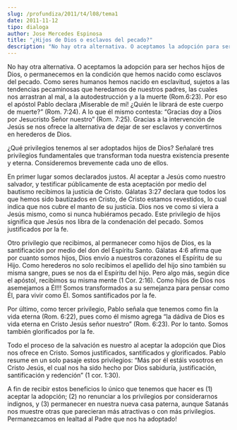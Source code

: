 ```yaml
---
slug: /profundiza/2011/t4/l08/tema1
date: 2011-11-12
tipo: dialoga
author: Jose Mercedes Espinosa
title: "¿Hijos de Dios o esclavos del pecado?"
description: "No hay otra alternativa. O aceptamos la adopción para ser hechos hijos de Dios,  o permanecemos en la condición que hemos nacido como esclavos del pecado. Como  seres humanos hemos nacido en esclavitud, sujetos a las tendencias pecaminosas  que heredamos de nuestros padres, la..."
---
```


No hay otra alternativa. O aceptamos la adopción para ser hechos hijos de Dios, o permanecemos en la condición que hemos nacido como esclavos del pecado. Como seres humanos hemos nacido en esclavitud, sujetos a las tendencias pecaminosas que heredamos de nuestros padres, las cuales nos arrastran al mal, a la autodestrucción y a la muerte (Rom.6:23). Por eso el apóstol Pablo declara ¡Miserable de mí! ¿Quién le librará de este cuerpo de muerte?” (Rom. 7:24). A lo que él mismo contesta: “Gracias doy a Dios por Jesucristo Señor nuestro” (Rom. 7:25). Gracias a la intervención de Jesús se nos ofrece la alternativa de dejar de ser esclavos y convertirnos en herederos de Dios.

¿Qué privilegios tenemos al ser adoptados hijos de Dios? Señalaré tres privilegios fundamentales que transforman toda nuestra existencia presente y eterna. Consideremos brevemente cada uno de ellos.

En primer lugar somos declarados justos. Al aceptar a Jesús como nuestro salvador, y testificar públicamente de esta aceptación por medio del bautismo recibimos la justicia de Cristo. Gálatas 3:27 declara que todos los que hemos sido bautizados en Cristo, de Cristo estamos revestidos, lo cual indica que nos cubre el manto de su justicia. Dios nos ve como si viera a Jesús mismo, como si nunca hubiéramos pecado. Este privilegio de hijos significa que Jesús nos libra de la condenación del pecado. Somos justificados por la fe.

Otro privilegio que recibimos, al permanecer como hijos de Dios, es la santificación por medio del don del Espíritu Santo. Gálatas 4:6 afirma que por cuanto somos hijos, Dios envío a nuestros corazones el Espíritu de su Hijo. Como herederos no solo recibimos el apellido del hijo sino también su misma sangre, pues se nos da el Espíritu del hijo. Pero algo más, según dice el apóstol, recibimos su misma mente (1 Cor. 2:16). Como hijos de Dios nos asemejamos a Él!!! Somos transformados a su semejanza para pensar como Él, para vivir como Él. Somos santificados por la fe.

Por último, como tercer privilegio, Pablo señala que tenemos como fin la vida eterna (Rom. 6:22), pues como él mismo agrega “la dádiva de Dios es vida eterna en Cristo Jesús señor nuestro” (Rom. 6:23). Por lo tanto. Somos también glorificados por la fe.

Todo el proceso de la salvación es nuestro al aceptar la adopción que Dios nos ofrece en Cristo. Somos justificados, santificados y glorificados. Pablo resume en un solo pasaje estos privilegios: “Más por él estáis vosotros en Cristo Jesús, el cual nos ha sido hecho por Dios sabiduría, justificación, santificación y redención” (1 cor. 1:30).

A fin de recibir estos beneficios lo único que tenemos que hacer es (1) aceptar la adopción; (2) no renunciar a los privilegios por considerarnos indignos, y (3) permanecer en nuestra nueva casa paterna, aunque Satanás nos muestre otras que parecieran más atractivas o con más privilegios. Permanezcamos en lealtad al Padre que nos ha adoptado!
